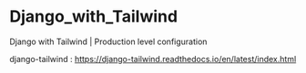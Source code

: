 # Django_with_Tailwind
Django with Tailwind | Production level configuration


django-tailwind : https://django-tailwind.readthedocs.io/en/latest/index.html
